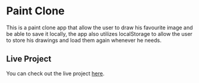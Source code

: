 # Paint Clone

This is a paint clone app that allow the user to draw his favourite image and be able to save it locally, the app also utilizes localStorage to allow the user to store his drawings and load them again whenever he needs.

## Live Project

You can check out the live project [here](https://paint-clone-mostafa.netlify.app/).
